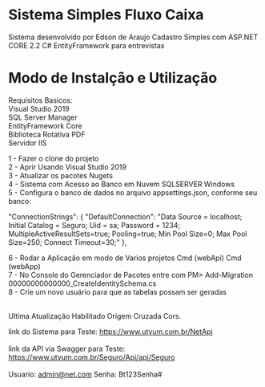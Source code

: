 # Sistema Simples Fluxo Caixa
Sistema desenvolvido por Edson de Araujo
Cadastro Simples com ASP.NET CORE 2.2 C# EntityFramework para entrevistas

# Modo de Instalção e Utilização

Requisitos Basicos:<br>
Visual Studio 2019<br>
SQL Server Manager<br>
EntityFramework Core<br>
Biblioteca Rotativa PDF<br>
Servidor IIS<br>

1 - Fazer o clone do projeto<br>
2 - Aprir Usando Visual Studio 2019<br>
3 - Atualizar os pacotes Nugets<br>
4 - Sistema com Acesso ao Banco em Nuvem SQLSERVER Windows<br>
5 - Configura o banco de dados no arquivo appsettings.json, conforme seu banco:<br>

"ConnectionStrings": { "DefaultConnection": "Data Source = localhost; Initial Catalog = Seguro; Uid = sa; Password = 1234; MultipleActiveResultSets=true; Pooling=true; Min Pool Size=0; Max Pool Size=250; Connect Timeout=30;" },<br>

6 - Rodar a Aplicação em modo de Varios projetos Cmd (webApi) Cmd (webApp)<br>
7 - No Console do Gerenciador de Pacotes entre com PM> Add-Migration 00000000000000_CreateIdentitySchema.cs<br>
8 - Crie um novo usuário para que as tabelas possam ser geradas<br><br>

Ultima Atualização Habilitado Origem Cruzada Cors.

link do Sistema para Teste: https://www.utyum.com.br/NetApi
<br><br>
link da API via Swagger para Teste: https://www.utyum.com.br/Seguro/Api/api/Seguro
<br><br>
Usuario: admin@net.com  Senha: Bt123Senha#
